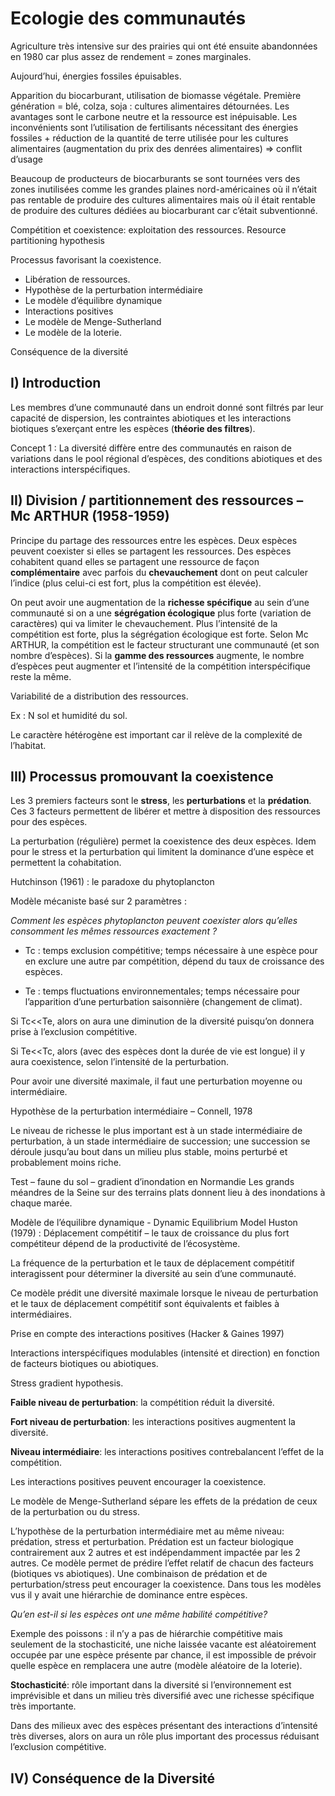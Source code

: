 # Ecologie des communautés

Agriculture très intensive sur des prairies qui ont été ensuite abandonnées en 1980 car plus
assez de rendement = zones marginales.

Aujourd’hui, énergies fossiles épuisables.

Apparition du biocarburant, utilisation de biomasse végétale.
Première génération = blé, colza, soja : cultures alimentaires détournées.
Les avantages sont le carbone neutre et la ressource est inépuisable. Les inconvénients sont
l’utilisation de fertilisants
nécessitant des énergies fossiles + réduction de la quantité de terre utilisée pour les cultures
alimentaires (augmentation du prix des denrées alimentaires) => conflit d’usage

Beaucoup de producteurs de biocarburants se sont tournées vers des zones inutilisées comme
les grandes plaines nord-américaines où il n’était pas rentable de produire des cultures
alimentaires mais où il était rentable de produire des cultures dédiées au biocarburant car
c’était subventionné.

Compétition et coexistence: exploitation des ressources. Resource partitioning hypothesis

Processus favorisant la coexistence.

- Libération de ressources.
- Hypothèse de la perturbation intermédiaire
- Le modèle d’équilibre dynamique
- Interactions positives
- Le modèle de Menge-Sutherland
- Le modèle de la loterie.

Conséquence de la diversité

## I) Introduction

Les membres d’une communauté dans un endroit donné sont filtrés par leur capacité de
dispersion, les contraintes abiotiques et les interactions biotiques s’exerçant entre les espèces
(**théorie des filtres**).

Concept 1 : La diversité diffère entre des communautés en raison de variations dans le
pool régional d’espèces, des conditions abiotiques et des interactions interspécifiques.

## II) Division / partitionnement des ressources – Mc ARTHUR (1958-1959)

Principe du partage des ressources entre les espèces.
Deux espèces peuvent coexister si elles se partagent les ressources.
Des espèces cohabitent quand elles se partagent une ressource de façon **complémentaire** avec
parfois du **chevauchement** dont on peut calculer l’indice (plus celui-ci est fort, plus la
compétition est élevée).

On peut avoir une augmentation de la **richesse spécifique** au sein d’une communauté si on a
une **ségrégation écologique** plus forte (variation de caractères) qui va limiter le
chevauchement.
Plus l’intensité de la compétition est forte, plus la ségrégation écologique est forte.
Selon Mc ARTHUR, la compétition est le facteur structurant une communauté (et son nombre
d’espèces).
Si la **gamme des ressources** augmente, le nombre d’espèces peut augmenter et l’intensité de
la compétition interspécifique reste la même.

Variabilité de a distribution des ressources.
	
Ex : N sol et humidité du sol.

Le caractère hétérogène est important car il relève de la complexité de l’habitat.

## III) Processus promouvant la coexistence

Les 3 premiers facteurs sont le **stress**, les **perturbations** et la **prédation**.
Ces 3 facteurs permettent de libérer et mettre à disposition des ressources pour des espèces.

La perturbation (régulière) permet la coexistence des deux espèces.
Idem pour le stress et la perturbation qui limitent la dominance d’une espèce et permettent
la cohabitation.

Hutchinson (1961) : le paradoxe du phytoplancton

Modèle mécaniste basé sur 2 paramètres :

*Comment les espèces phytoplancton peuvent coexister alors qu’elles consomment les mêmes
ressources exactement ?*

* Tc : temps exclusion compétitive; temps nécessaire à une espèce pour en exclure une autre par compétition, dépend du taux de croissance des espèces.

* Te : temps fluctuations environnementales; temps nécessaire pour l’apparition d’une perturbation saisonnière (changement de climat).

Si Tc<<Te, alors on aura une diminution de la diversité puisqu’on donnera prise à l’exclusion
compétitive.

Si Te<<Tc, alors (avec des espèces dont la durée de vie est longue) il y aura coexistence, selon
l’intensité de la perturbation.

Pour avoir une diversité maximale, il faut une perturbation moyenne ou intermédiaire.

Hypothèse de la perturbation intermédiaire – Connell, 1978

Le niveau de richesse le plus important est à un stade intermédiaire de perturbation, à un stade
intermédiaire de succession; une succession se déroule jusqu’au bout dans un milieu plus
stable, moins perturbé et probablement moins riche.

Test – faune du sol – gradient d’inondation en Normandie
Les grands méandres de la Seine sur des terrains plats donnent lieu à des inondations à chaque
marée.

Modèle de l’équilibre dynamique - Dynamic Equilibrium Model
Huston (1979) : Déplacement compétitif – le taux de croissance du plus fort compétiteur
dépend de la productivité de l’écosystème.

La fréquence de la perturbation et le taux de déplacement compétitif interagissent pour déterminer
la diversité au sein d’une communauté.

Ce modèle prédit une diversité maximale lorsque le niveau de perturbation et le taux de déplacement compétitif sont équivalents et faibles à intermédiaires.

Prise en compte des interactions positives (Hacker & Gaines 1997)

Interactions interspécifiques modulables (intensité et direction) en fonction de facteurs biotiques ou abiotiques.

Stress gradient hypothesis.

**Faible niveau de perturbation**: la compétition réduit la diversité.

**Fort niveau de perturbation**: les interactions positives augmentent la diversité.

**Niveau intermédiaire**: les interactions positives contrebalancent l’effet de la compétition.

Les interactions positives peuvent encourager la coexistence.

Le modèle de Menge-Sutherland sépare les effets de la prédation de ceux de la perturbation ou du stress.

L’hypothèse de la perturbation intermédiaire met au même niveau: prédation, stress et
perturbation.
Prédation est un facteur biologique contrairement aux 2 autres et est indépendamment
impactée par les 2 autres.
Ce modèle permet de prédire l’effet relatif de chacun des facteurs (biotiques vs abiotiques).
Une combinaison de prédation et de perturbation/stress peut encourager la coexistence.
Dans tous les modèles vus il y avait une hiérarchie de dominance entre espèces.

*Qu’en est-il si les espèces ont une même habilité compétitive?*

Exemple des poissons : il n’y a pas de hiérarchie compétitive mais seulement de la stochasticité,
une niche laissée vacante est aléatoirement occupée par une espèce présente par chance, il est
impossible de prévoir quelle espèce en remplacera une autre (modèle aléatoire de la loterie).

**Stochasticité**: rôle important dans la diversité si l’environnement est imprévisible et dans un
milieu très diversifié avec une richesse spécifique très importante.

Dans des milieux avec des espèces présentant des interactions d’intensité très diverses, alors
on aura un rôle plus important des processus réduisant l’exclusion compétitive.

## IV) Conséquence de la Diversité

